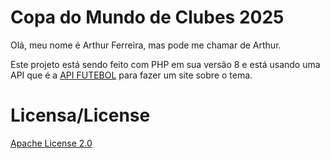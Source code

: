 # Copa do Mundo de Clubes 2025
<p>Olá, meu nome é Arthur Ferreira, mas pode me chamar de Arthur.</p>
<p>Este projeto está sendo feito com PHP em sua versão 8 e está usando uma API que é a <a href="https://www.api-futebol.com.br/campeonato/mundial-de-clubes/2025">API FUTEBOL</a> para fazer um site sobre o tema.</p>

# Licensa/License
<a href="LICENSE">Apache License 2.0</a>